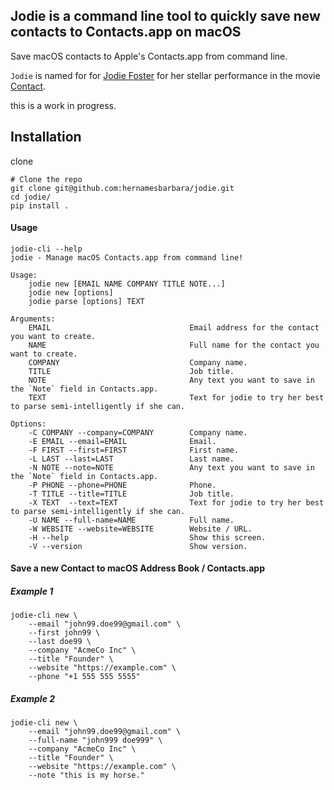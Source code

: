 ## Jodie is a command line tool to quickly save new contacts to Contacts.app on macOS

Save macOS contacts to Apple's Contacts.app from command line.

`Jodie` is named for for [Jodie Foster](https://en.wikipedia.org/wiki/Jodie_Foster) for her stellar performance in the movie[ Contact](<https://en.wikipedia.org/wiki/Contact_(1997_American_film)>).

this is a work in progress.

## Installation

clone 

```
# Clone the repo
git clone git@github.com:hernamesbarbara/jodie.git
cd jodie/
pip install .
```

#### Usage

```
jodie-cli --help
jodie - Manage macOS Contacts.app from command line!

Usage:
    jodie new [EMAIL NAME COMPANY TITLE NOTE...]
    jodie new [options]
    jodie parse [options] TEXT

Arguments:
    EMAIL                               Email address for the contact you want to create.
    NAME                                Full name for the contact you want to create.
    COMPANY                             Company name.
    TITLE                               Job title.
    NOTE                                Any text you want to save in the `Note` field in Contacts.app.
    TEXT                                Text for jodie to try her best to parse semi-intelligently if she can.

Options:
    -C COMPANY --company=COMPANY        Company name.
    -E EMAIL --email=EMAIL              Email.
    -F FIRST --first=FIRST              First name.
    -L LAST --last=LAST                 Last name.
    -N NOTE --note=NOTE                 Any text you want to save in the `Note` field in Contacts.app.
    -P PHONE --phone=PHONE              Phone.
    -T TITLE --title=TITLE              Job title.
    -X TEXT  --text=TEXT                Text for jodie to try her best to parse semi-intelligently if she can.
    -U NAME --full-name=NAME            Full name.
    -W WEBSITE --website=WEBSITE        Website / URL.
    -H --help                           Show this screen.
    -V --version                        Show version.

```

#### Save a new Contact to macOS Address Book / Contacts.app


##### Example 1 

```
jodie-cli new \
    --email "john99.doe99@gmail.com" \
    --first john99 \
    --last doe99 \
    --company "AcmeCo Inc" \
    --title "Founder" \
    --website "https://example.com" \
    --phone "+1 555 555 5555"

```


##### Example 2

```
jodie-cli new \
    --email "john99.doe99@gmail.com" \
    --full-name "john999 doe999" \
    --company "AcmeCo Inc" \
    --title "Founder" \
    --website "https://example.com" \
    --note "this is my horse."

```
